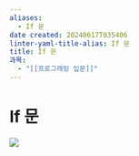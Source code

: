 ```yaml
---
aliases:
  - If 문
date created: 20240617T035406
linter-yaml-title-alias: If 문
title: If 문
과목:
  - "[[프로그래밍 입문]]"
---
```


# If 문

![](https://i.imgur.com/ZNcPLJY.png)
